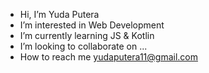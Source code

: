-  Hi, I’m Yuda Putera
- I’m interested in Web Development 
-  I’m currently learning JS & Kotlin
-  I’m looking to collaborate on ...
-  How to reach me yudaputera11@gmail.com

<!---
yuddptrr/yuddptrr is a ✨ special ✨ repository because its `README.md` (this file) appears on your GitHub profile.
You can click the Preview link to take a look at your changes.
--->
